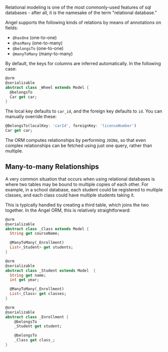 Relational modeling is one of the most commonly-used features of sql databases -
after all, it *is* the namesake of the term "relational database."

Angel supports the following kinds of relations by means of annotations on fields:
* `@hasOne` (one-to-one)
* `@hasMany` (one-to-many)
* `@belongsTo` (one-to-one)
* `@manyToMany` (many-to-many)

By default, the keys for columns are inferred automatically.
In the following case:

```dart
@orm
@serializable
abstract class _Wheel extends Model {
  @belongsTo
  Car get car;
}
```

The local key defaults to `car_id`, and the foreign key defaults to `id`.
You can manually override these:

```dart
@BelongsTo(localKey: 'carId', foreignKey: 'licenseNumber')
Car get car;
```

The ORM computes relationships by performing `JOIN`s, so that even complex
relationships can be fetched using just one query, rather than multiple.

## Many-to-many Relationships
A very common situation that occurs when using relational databases is where two tables
may be bound to multiple copies of each other. For example, in a school database, each student
could be registered to multiple classes, and each class could have multiple students taking it.

This is typically handled by creating a third table, which joins the two together.
In the Angel ORM, this is relatively straightforward:

```dart
@orm
@serializable
abstract class _Class extends Model {
  String get courseName;

  @ManyToMany(_Enrollment)
  List<_Student> get students;
}

@orm
@serializable
abstract class _Student extends Model  {
  String get name;
  int get year;

  @ManyToMany(_Enrollment)
  List<_Class> get classes;
}

@orm
@serializable
abstract class _Enrollment {
    @belongsTo
    _Student get student;

    @belongsTo
    _Class get class_;
}
```